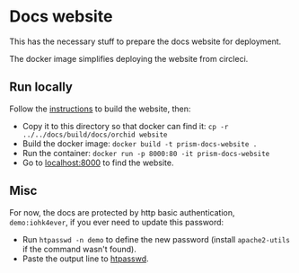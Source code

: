 # Docs website
This has the necessary stuff to prepare the docs website for deployment.

The docker image simplifies deploying the website from circleci.

## Run locally
Follow the [instructions](../../README.md#Website) to build the website, then:
- Copy it to this directory so that docker can find it: `cp -r ../../docs/build/docs/orchid website`
- Build the docker image: `docker build -t prism-docs-website .`
- Run the container: `docker run -p 8000:80 -it prism-docs-website`
- Go to [localhost:8000](http://localhost:8000) to find the website.

## Misc
For now, the docs are protected by http basic authentication, `demo:iohk4ever`, if you ever need to update this password:
- Run `htpasswd -n demo` to define the new password (install `apache2-utils` if the command wasn't found).
- Paste the output line to [htpasswd](nginx/htpasswd).

